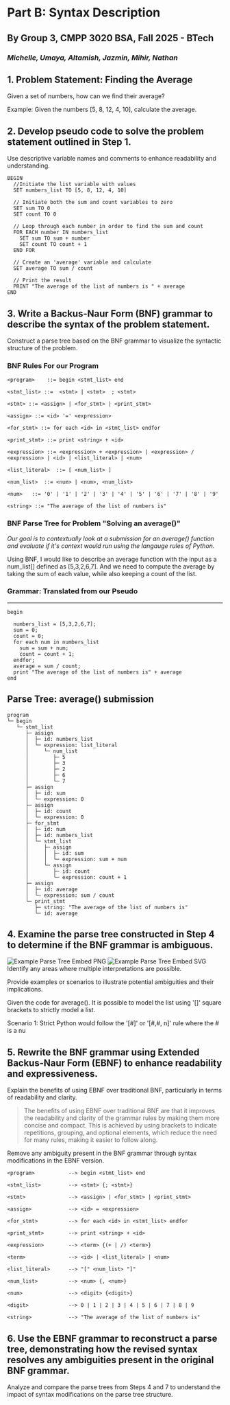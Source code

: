 

# Part B: Syntax Description
## By Group 3, CMPP 3020 BSA, Fall 2025 - BTech
### *Michelle, Umaya, Altamish, Jazmin, Mihir, Nathan*
## 1. Problem Statement: Finding the Average

Given a set of numbers, how can we find their average?

Example: Given the numbers [5, 8, 12, 4, 10], calculate the average.

## 2. Develop pseudo code to solve the problem statement outlined in Step 1.
Use descriptive variable names and comments to enhance readability and understanding.
```
BEGIN
  //Initiate the list variable with values
  SET numbers_list TO [5, 8, 12, 4, 10]

  // Initiate both the sum and count variables to zero
  SET sum TO 0
  SET count TO 0

  // Loop through each number in order to find the sum and count
  FOR EACH number IN numbers_list
    SET sum TO sum + number
    SET count TO count + 1
  END FOR

  // Create an 'average' variable and calculate
  SET average TO sum / count

  // Print the result
  PRINT "The average of the list of numbers is " + average
END

```

## 3. Write a Backus-Naur Form (BNF) grammar to describe the syntax of the problem statement.
Construct a parse tree based on the BNF grammar to visualize the syntactic structure of the problem.

### BNF Rules For our Program
```
<program>	 ::= begin <stmt_list> end

<stmt_list>	::=	 <stmt> | <stmt>  ; <stmt>

<stmt> ::= <assign> | <for_stmt> | <print_stmt>

<assign> ::= <id> '=' <expression>

<for_stmt> ::= for each <id> in <stmt_list> endfor

<print_stmt> ::= print <string> + <id>

<expression> ::= <expression> + <expression> | <expression> / <expression> | <id> | <list_literal> | <num>

<list_literal>	::= [ <num_list> ]

<num_list>	::= <num> | <num>, <num_list>

<num>	::= '0' | '1' | '2' | '3' | '4' | '5' | '6' | '7' | '8' | '9'

<string> ::= "The average of the list of numbers is"

```
### BNF Parse Tree for Problem "Solving an average()"

_Our goal is to contextually look at a submission for an average() function and evaluate if it's context would run using the langauge rules of Python._

Using BNF, I would like to describe an average function with the input as a num_list[] defined as [5,3,2,6,7]. And we need to compute the average by taking the sum of each value, while also keeping a count of the list. 

### Grammar: Translated from our Pseudo
--- 

```
begin

  numbers_list = [5,3,2,6,7];
  sum = 0;
  count = 0;
  for each num in numbers_list
    sum = sum + num;
    count = count + 1;
  endfor;
  average = sum / count;
  print "The average of the list of numbers is" + average
end
```

Parse Tree: average() submission
------
```
program
└─ begin
   └─ stmt_list
      ├─ assign
      │  ├─ id: numbers_list
      │  └─ expression: list_literal
      │     └─ num_list
      │        ├─ 5
      │        ├─ 3
      │        ├─ 2
      │        ├─ 6
      │        └─ 7
      ├─ assign
      │  ├─ id: sum
      │  └─ expression: 0
      ├─ assign
      │  ├─ id: count
      │  └─ expression: 0
      ├─ for_stmt
      │  ├─ id: num
      │  ├─ id: numbers_list
      │  └─ stmt_list
      │     ├─ assign
      │     │  ├─ id: sum
      │     │  └─ expression: sum + num
      │     └─ assign
      │        ├─ id: count
      │        └─ expression: count + 1
      ├─ assign
      │  ├─ id: average
      │  └─ expression: sum / count
      └─ print_stmt
         ├─ string: "The average of the list of numbers is"
         └─ id: average
```


## 4. Examine the parse tree constructed in Step 4 to determine if the BNF grammar is ambiguous.
![Example Parse Tree Embed PNG](example_parse_tree-PNG.png)
![Example Parse Tree Embed SVG](example_parse_tree-SVG.svg)
Identify any areas where multiple interpretations are possible.

Provide examples or scenarios to illustrate potential ambiguities and their implications.

Given the code for average(). It is possible to model the list using '[]' square brackets to strictly model a list. 

Scenario 1: Strict Python would follow the '[#]' or '[#,#, n]' rule where the # is a nu


## 5. Rewrite the BNF grammar using Extended Backus-Naur Form (EBNF) to enhance readability and expressiveness.

Explain the benefits of using EBNF over traditional BNF, particularly in terms of readability and clarity.
> The benefits of using EBNF over traditional BNF are that it improves the readability and clarity of the grammar
rules by making them more concise and compact. This is achieved by using brackets to indicate repetitions, grouping, and 
optional elements, which reduce the need for many rules, making it easier to follow along.

Remove any ambiguity present in the BNF grammar through syntax modifications in the EBNF version.

```
<program>	        --> begin <stmt_list> end

<stmt_list>		    --> <stmt> {; <stmt>}

<stmt>			    --> <assign> | <for_stmt> | <print_stmt>

<assign>		    --> <id> = <expression>

<for_stmt>		    --> for each <id> in <stmt_list> endfor

<print_stmt>		--> print <string> + <id>

<expression>		--> <term> {(+ | /) <term>}

<term>              --> <id> | <list_literal> | <num>

<list_literal>		--> "[" <num_list> "]"

<num_list>		    --> <num> {, <num>}

<num>               --> <digit> {<digit>}

<digit>			    --> 0 | 1 | 2 | 3 | 4 | 5 | 6 | 7 | 8 | 9

<string>		    --> "The average of the list of numbers is"

```

## 6. Use the EBNF grammar to reconstruct a parse tree, demonstrating how the revised syntax resolves any ambiguities present in the original BNF grammar.
Analyze and compare the parse trees from Steps 4 and 7 to understand the impact of syntax modifications on the parse tree structure.
